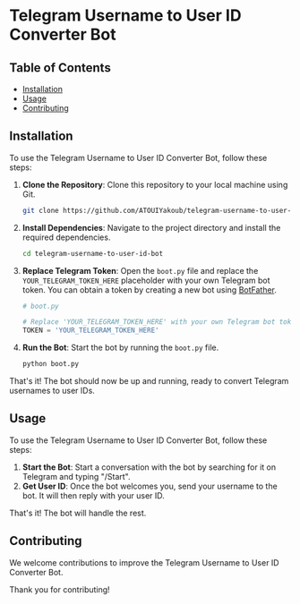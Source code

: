 # Telegram Username to User ID Converter Bot

## Table of Contents

- [Installation](#installation)
- [Usage](#usage)
- [Contributing](#contributing)

## Installation

To use the Telegram Username to User ID Converter Bot, follow these steps:

1. **Clone the Repository**: Clone this repository to your local machine using Git.
    ```bash
    git clone https://github.com/ATOUIYakoub/telegram-username-to-user-id-bot.git
    ```
2. **Install Dependencies**: Navigate to the project directory and install the required dependencies.
    ```bash
    cd telegram-username-to-user-id-bot
    ```
3. **Replace Telegram Token**: Open the `boot.py` file and replace the `YOUR_TELEGRAM_TOKEN_HERE` placeholder with your own Telegram bot token. You can obtain a token by creating a new bot using [BotFather](https://core.telegram.org/bots#botfather).

    ```python
    # boot.py

    # Replace 'YOUR_TELEGRAM_TOKEN_HERE' with your own Telegram bot token
    TOKEN = 'YOUR_TELEGRAM_TOKEN_HERE'
    ```

4. **Run the Bot**: Start the bot by running the `boot.py` file.
    ```bash
    python boot.py
    ```

That's it! The bot should now be up and running, ready to convert Telegram usernames to user IDs.

## Usage

To use the Telegram Username to User ID Converter Bot, follow these steps:

1. **Start the Bot**: Start a conversation with the bot by searching for it on Telegram and typing "/Start".
2. **Get User ID**: Once the bot welcomes you, send your username to the bot. It will then reply with your user ID.

That's it! The bot will handle the rest.

## Contributing

We welcome contributions to improve the Telegram Username to User ID Converter Bot.

Thank you for contributing!
